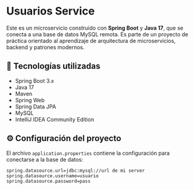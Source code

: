# Usuarios Service

Este es un microservicio construido con **Spring Boot** y **Java 17**, que se conecta a una base de datos MySQL remota. Es parte de un proyecto de práctica orientado al aprendizaje de arquitectura de microservicios, backend y patrones modernos.

## 🧱 Tecnologías utilizadas

- Spring Boot 3.x
- Java 17
- Maven
- Spring Web
- Spring Data JPA
- MySQL
- IntelliJ IDEA Community Edition

## ⚙️ Configuración del proyecto

El archivo `application.properties` contiene la configuración para conectarse a la base de datos:

```properties
spring.datasource.url=jdbc:mysql://url de mi server
spring.datasource.username=usuario
spring.datasource.password=pass
